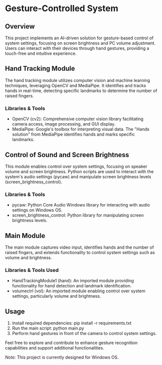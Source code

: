 # Gesture-Controlled System

## Overview
This project implements an AI-driven solution for gesture-based control of system settings, focusing on screen brightness and PC volume adjustment. Users can interact with their devices through hand gestures, providing a touch-free and intuitive experience.

## Hand Tracking Module
The hand tracking module utilizes computer vision and machine learning techniques, leveraging OpenCV and MediaPipe. It identifies and tracks hands in real-time, detecting specific landmarks to determine the number of raised fingers.

### Libraries & Tools
- OpenCV (cv2): Comprehensive computer vision library facilitating camera access, image processing, and GUI display.
- MediaPipe: Google's toolbox for interpreting visual data. The "Hands solution" from MediaPipe identifies hands and marks specific landmarks.

## Control of Sound and Screen Brightness
This module enables control over system settings, focusing on speaker volume and screen brightness. Python scripts are used to interact with the system's audio settings (pycaw) and manipulate screen brightness levels (screen_brightness_control).

### Libraries & Tools
- pycaw: Python Core Audio Windows library for interacting with audio settings on Windows OS.
- screen_brightness_control: Python library for manipulating screen brightness levels.

## Main Module
The main module captures video input, identifies hands and the number of raised fingers, and extends functionality to control system settings such as volume and brightness.

### Libraries & Tools Used
- HandTrackingModule1 (hand): An imported module providing functionality for hand detection and landmark identification.
- volumectrl (vol): An imported module enabling control over system settings, particularly volume and brightness.

## Usage
1. Install required dependencies: pip install -r requirements.txt
2. Run the main script: python main.py
3. Perform hand gestures in front of the camera to control system settings.

Feel free to explore and contribute to enhance gesture recognition capabilities and support additional functionalities.

*Note:* This project is currently designed for Windows OS.
